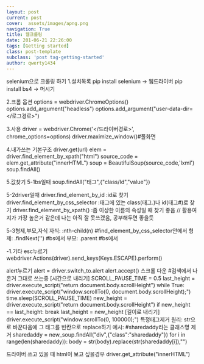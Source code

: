 ```yaml
---
layout: post
current: post
cover:  assets/images/apng.png
navigation: True
title: 웹크롤링
date: 201-06-21 22:26:00
tags: [Getting started]
class: post-template
subclass: 'post tag-getting-started'
author: qwerty1434
---
```




selenium으로 크롤링 하기
1.설치목록
pip install selenium -> 웹드라이버
pip install bs4 -> 머시기

2.크롬 옵션
options = webdriver.ChromeOptions()
options.add_argument("headless")
options.add_argument("user-data-dir=</로그경로>")


3.사용
driver = webdriver.Chrome('</드라이버경로>', chrome_options=options)
driver.maximize_window()#풀화면


4.내가쓰는 기본구조
driver.get(url)
elem = driver.find_element_by_xpath("html")
source_code = elem.get_attribute("innerHTML")
soup = BeautifulSoup(source_code,'lxml')
soup.findAll()

5.값찾기
5-1bs일때 
soup.findAll("태그",{"class/Id","value"})

5-2driver일때 
driver.find_element_by_id :id로 찾기
driver.find_element_by_css_selector :태그에 있는 class(태그.)나 id(태그#)로 찾기
driver.find_element_by_xpath() :좀 이상한 이름의 속성일 때 찾기 좋음 // 활용여지가 가장 높은거 같은데 나는 아직 잘 못쓰겠음, 공부해두면 좋을듯

5-3형제,부모,자식
자식:
:nth-child(n) #find_element_by_css_selector안에서
형제:
.findNext('') #bs에서
부모:
.parent #bs에서



-1.기타
esc누르기
  webdriver.Actions(driver).send_keys(Keys.ESCAPE).perform()

alert누르기
  alert = driver.switch_to.alert
  alert.accept()
스크롤 다운 #검색에서 나온거 그대로 쓰는중
  [시간으로 내리기]
  SCROLL_PAUSE_TIME = 0.5
  last_height = driver.execute_script("return document.body.scrollHeight")
  while True:
      driver.execute_script("window.scrollTo(0, document.body.scrollHeight);")
      time.sleep(SCROLL_PAUSE_TIME)
      new_height = driver.execute_script("return document.body.scrollHeight")
      if new_height == last_height:
          break
      last_height = new_height
  [길이로 내리기]
    driver.execute_script("window.scrollTo(0, 100000);")
특정태그제거
원리: 
  str으로 바꾼다음에 그 태그를 빈칸으로 replace하기
예시: #sharedaddy라는 클래스명 제거
  sharedaddy = new_soup.findAll("div",{"class":"sharedaddy"})
  for i in range(len(sharedaddy)):
      body = str(body).replace(str(sharedaddy[i]),"")  
 
드라이버 쓰고 있을 때 html이 보고 싶을경우
  driver.get_attribute("innerHTML")
